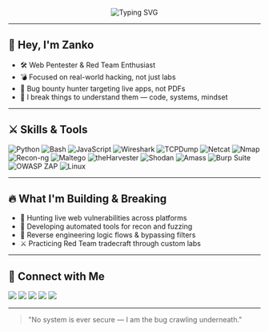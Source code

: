 <p align="center">
  <img src="https://readme-typing-svg.demolab.com?font=JetBrains+Mono&size=24&duration=3000&pause=1000&center=true&vCenter=true&width=500&lines=ZANKO+%7C+Web+Pentester;Bug+Bounty+Hunter;Red+Hat+Hacker+in+Progress;Built+from+Pain+%26+Code" alt="Typing SVG" />
</p>

---

## 👾 Hey, I'm Zanko

- 🛠️ Web Pentester & Red Team Enthusiast
- 💣 Focused on real-world hacking, not just labs
- 🎯 Bug bounty hunter targeting live apps, not PDFs
- 🧠 I break things to understand them — code, systems, mindset

---

## ⚔️ Skills & Tools

![Python](https://img.shields.io/badge/-Python-3776AB?style=flat-square&logo=python&logoColor=white)
![Bash](https://img.shields.io/badge/-Bash-4EAA25?style=flat-square&logo=gnubash&logoColor=white)
![JavaScript](https://img.shields.io/badge/-JavaScript-F7DF1E?style=flat-square&logo=javascript&logoColor=black)
![Wireshark](https://img.shields.io/badge/-Wireshark-1679A7?style=flat-square&logo=wireshark&logoColor=white)
![TCPDump](https://img.shields.io/badge/-TCPDump-009688?style=flat-square&logo=gnu&logoColor=white)
![Netcat](https://img.shields.io/badge/-Netcat-444444?style=flat-square&logo=linux&logoColor=white)
![Nmap](https://img.shields.io/badge/-Nmap-004372?style=flat-square&logo=nmap&logoColor=white)
![Recon-ng](https://img.shields.io/badge/-Recon--ng-6A0DAD?style=flat-square&logo=gnupg&logoColor=white)
![Maltego](https://img.shields.io/badge/-Maltego-0080FF?style=flat-square&logo=maltego&logoColor=white)
![theHarvester](https://img.shields.io/badge/-theHarvester-212121?style=flat-square&logo=hackthebox&logoColor=white)
![Shodan](https://img.shields.io/badge/-Shodan-FF0000?style=flat-square&logo=shodan&logoColor=white)
![Amass](https://img.shields.io/badge/-Amass-336791?style=flat-square&logo=linuxfoundation&logoColor=white)
![Burp Suite](https://img.shields.io/badge/-Burp%20Suite-orange?style=flat-square&logo=burp-suite&logoColor=white)
![OWASP ZAP](https://img.shields.io/badge/-OWASP%20ZAP-009DC4?style=flat-square&logo=owasp&logoColor=white)
![Linux](https://img.shields.io/badge/-Linux-FCC624?style=flat-square&logo=linux&logoColor=black)

---

## 🔥 What I'm Building & Breaking

- 🎯 Hunting live web vulnerabilities across platforms
- 🔧 Developing automated tools for recon and fuzzing
- 🧠 Reverse engineering logic flows & bypassing filters
- ⚔️ Practicing Red Team tradecraft through custom labs

---

## 📡 Connect with Me

<a href="#"><img src="https://img.shields.io/badge/HackerOne-Profile-black?logo=hackerone" /></a>
<a href="#"><img src="https://img.shields.io/badge/Bugcrowd-Researcher-orange?logo=bugcrowd" /></a>
<a href="https://t.me/zankodesec"><img src="https://img.shields.io/badge/Telegram-@zankodesec-blue?logo=telegram" /></a>
<a href="https://instagram.com/zankodesec"><img src="https://img.shields.io/badge/Instagram-@zankodesec-pink?logo=instagram" /></a>
<a href="mailto:zankodesec@gmail.com"><img src="https://img.shields.io/badge/Email-zankodesec%40gmail.com-red?logo=gmail" /></a>

---

> "No system is ever secure — I am the bug crawling underneath."
